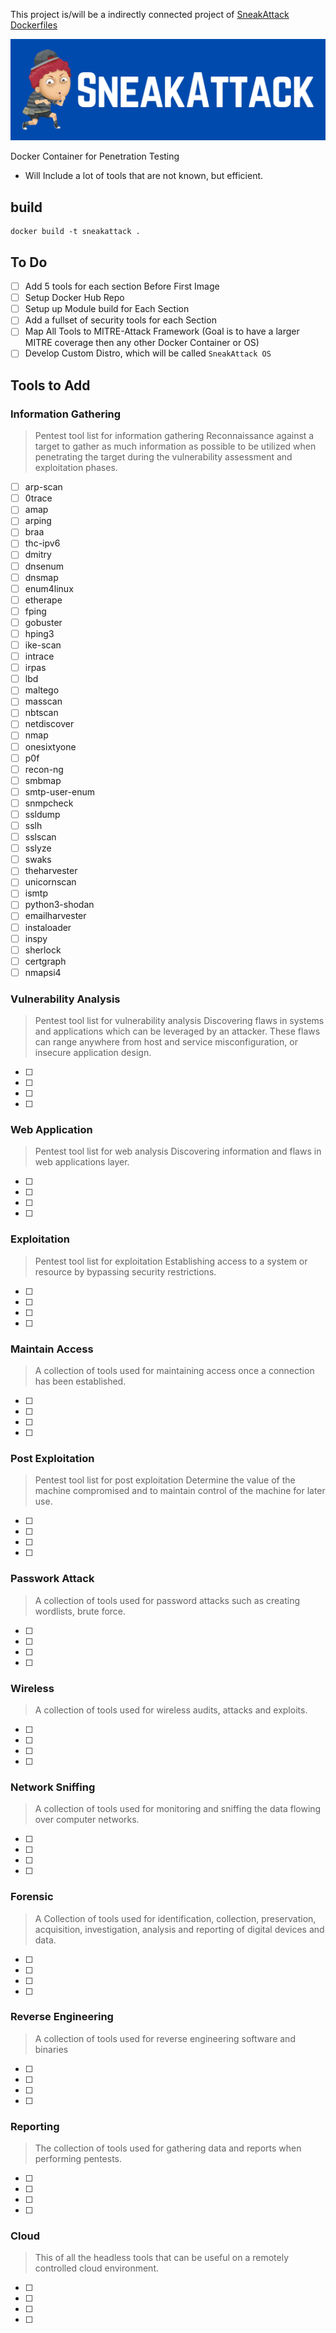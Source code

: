 This project is/will be a indirectly connected project of [SneakAttack Dockerfiles](https://github.com/SneakAttackOS/SneakAttack-Dockerfiles)

![SneakAttack](/img/SneakAttack-Banner.png)

Docker Container for Penetration Testing
 - Will Include a lot of tools that are not known, but efficient. 


## build

```
docker build -t sneakattack .
```


## To Do
- [ ] Add 5 tools for each section Before First Image
- [ ] Setup Docker Hub Repo 
- [ ] Setup up Module build for Each Section
- [ ] Add a fullset of security tools for each Section
- [ ] Map All Tools to MITRE-Attack Framework (Goal is to have a larger MITRE coverage then any other Docker Container or OS)
- [ ] Develop Custom Distro, which will be called `SneakAttack OS`

## Tools to Add

### Information Gathering
> Pentest tool list for information gathering Reconnaissance against a target to gather as much information as possible to be utilized when penetrating the target during the vulnerability assessment and exploitation phases.

- [ ] arp-scan
- [ ] 0trace
- [ ] amap
- [ ] arping
- [ ] braa
- [ ] thc-ipv6
- [ ] dmitry
- [ ] dnsenum
- [ ] dnsmap
- [ ] enum4linux
- [ ] etherape
- [ ] fping
- [ ] gobuster
- [ ] hping3
- [ ] ike-scan
- [ ] intrace
- [ ] irpas
- [ ] lbd
- [ ] maltego
- [ ] masscan
- [ ] nbtscan
- [ ] netdiscover
- [ ] nmap
- [ ] onesixtyone
- [ ] p0f
- [ ] recon-ng
- [ ] smbmap
- [ ] smtp-user-enum
- [ ] snmpcheck
- [ ] ssldump
- [ ] sslh
- [ ] sslscan
- [ ] sslyze
- [ ] swaks
- [ ] theharvester
- [ ] unicornscan
- [ ] ismtp
- [ ] python3-shodan
- [ ] emailharvester
- [ ] instaloader
- [ ] inspy
- [ ] sherlock
- [ ] certgraph
- [ ] nmapsi4

### Vulnerability Analysis
> Pentest tool list for vulnerability analysis Discovering flaws in systems and applications which can be leveraged by an attacker. These flaws can range anywhere from host and service misconfiguration, or insecure application design.

- [ ] 
- [ ] 
- [ ] 
- [ ] 


<!--
  afl,
  doona,
  thc-ipv6,
  dhcpig,
  enumiax,
  gvm,
  iaxflood,
  inviteflood,
  dsniff,
  ohrwurm,
  protos-sip,
  rtpbreak,
  rtpflood,
  rtpinsertsound,
  rtpmixsound,
  sipp,
  slowhttptest,
  spike,
  sipvicious,
  thc-ssl-dos,
  unix-privesc-check,
  voiphopper,
  yersinia,
  siparmyknife,
  sctpscan,
  cisco-ocs,
  cisco-torch,
  copy-router-config,
-->




### Web Application
> Pentest tool list for web analysis Discovering information and flaws in web applications layer.

- [ ] 
- [ ] 
- [ ] 
- [ ] 


<!--
  burpsuite,
  commix,
  davtest,
  dirb,
  dirbuster,
  gobuster,
  joomscan,
  jsql-injection,
  nikto,
  padbuster,
  skipfish,
  wfuzz,
  whatweb,
  wig,
  wpscan,
  xsser,
  zaproxy,
  wafw00f,
  parsero,
-->



### Exploitation
>  Pentest tool list for exploitation Establishing access to a system or resource by bypassing security restrictions.

- [ ] 
- [ ] 
- [ ] 
- [ ] 


<!--
  armitage,
  beef-xss,
  commix,
  thc-ipv6,
  jsql-injection,
  king-phisher,
  mdbtools,
  metasploit-framework,
  oscanner,
  pompem,
  set,
  shellnoob,
  sidguesser,
  sqlmap,
  websploit,
  unicorn-magic,
  backdoor-factory,
-->




### Maintain Access
> A collection of tools used for maintaining access once a connection has been established.

- [ ] 
- [ ] 
- [ ] 
- [ ] 


<!--
  ncat-w32,
  powercat,
  dns2tcp,
  hyperion,
  iodine,
  laudanum,
  nishang,
  proxychains,
  proxytunnel,
  ptunnel,
  pwnat,
  sbd,
  shellter,
  socat,
  sslh,
  stunnel4,
  udptunnel,
  webacoo,
  weevely,
  windows-binaries,
  webshells,
-->



### Post Exploitation
> Pentest tool list for post exploitation Determine the value of the machine compromised and to maintain control of the machine for later use.

- [ ] 
- [ ] 
- [ ] 
- [ ] 


<!--
  mimikatz,
  powersploit,
  passing-the-hash,
  wce,
  xspy,
  lynis,
  linux-exploit-suggester
-->


### Passwork Attack
> A collection of tools used for password attacks such as creating wordlists, brute force.

- [ ] 
- [ ] 
- [ ] 
- [ ] 




<!--
  brutespray,
  cewl,
  changeme,
  chntpw,
  cmospwd,
  crackle,
  crunch,
  fcrackzip,
  hashcat,
  hashid,
  hydra,
  john,
  johnny,
  pack,
  medusa,
  onesixtyone,
  ophcrack-cli,
  ophcrack,
  pdfcrack,
  pipal,
  pixiewps,
  rainbowcrack,
  rarcrack,
  rcracki-mt,
  rsmangler,
  samdump2,
  sipcrack,
  sucrack,
  thc-pptp-bruter,
  truecrack,
  twofi,
  wordlists,
  device-pharmer,
  statsprocessor,
-->

### Wireless
> A collection of tools used for wireless audits, attacks and exploits.

- [ ] 
- [ ] 
- [ ] 
- [ ] 



<!--
  aircrack-ng,
  airgeddon,
  asleap,
  bluelog,
  blueranger,
  bluesnarfer,
  btscanner,
  bluez-hcidump,
  bully,
  cowpatty,
  crackle,
  eapmd5pass,
  fern-wifi-cracker,
  hackrf,
  inspectrum,
  king-phisher,
  mdk3,
  mfcuk,
  mfoc,
  mfterm,
  libfreefare-bin,
  libnfc-bin,
  pixiewps,
  reaver,
  redfang,
  rfcat,
  rtlsdr-scanner,
  ubertooth,
  wifi-honey,
  wifite,
  yersinia,

-->



### Network Sniffing
> A collection of tools used for monitoring and sniffing the data flowing over computer networks. 

- [ ] 
- [ ] 
- [ ] 
- [ ] 

<!--
  bettercap,
  chaosreader,
  darkstat,
  dnschef,
  dsniff,
  sniffjoke,
  tcpflow,
  driftnet,
  etherape,
  ettercap-graphical,
  thc-ipv6,
  fiked,
  hamster-sidejack,
  hexinject,
  isr-evilgrade,
  mitmproxy,
  netsniff-ng,
  rebind,
  responder,
  sslsniff,
  sslsplit,
  tcpreplay,
  wifi-honey,
  wireshark,
  yersinia,
-->



### Forensic
>  A Collection of tools used for identification, collection, preservation, acquisition, investigation, analysis and reporting of digital devices and data.

- [ ] 
- [ ] 
- [ ] 
- [ ] 

<!--
  afflib-tools,
  dumpzilla,
  extundelete,
  rifiuti,
  ewf-tools,
  cabextract,
  autopsy,
  binwalk,
  sleuthkit,
  dc3dd,
  dcfldd,
  ddrescue,
  dex2jar,
  ewf-tools,
  extundelete,
  foremost,
  galleta,
  gtkhash,
  guymager,
  hashdeep,
  magicrescue,
  missidentify,
  pasco,
  pdf-parser,
  pdfid,
  pev,
  recoverjpeg,
  reglookup,
  regripper,
  rifiuti,
  rifiuti2,
  safecopy,
  scalpel,
  scrounge-ntfs,
  vinetto,
  xplico,
  inetsim,
  forensic-artifacts,
  galleta,
  gpp-decrypt,
  guymager,
  smartmontools,
  yara,

-->



### Reverse Engineering
> A collection of tools used for reverse engineering software and binaries

- [ ] 
- [ ] 
- [ ] 
- [ ] 

<!--
  clang,
  dex2jar,
  edb-debugger,
  gdb,
  javasnoop,
  rizin,
  rizin-cutter,
  smali,
-->


### Reporting
>  The collection of tools used for gathering data and reports when performing pentests.

- [ ] 
- [ ] 
- [ ] 
- [ ] 


<!--
  eyewitness,
  faraday-cli,
  faraday,
-->

### Cloud
> This of all the headless tools that can be useful on a remotely controlled cloud environment.

- [ ] 
- [ ] 
- [ ] 
- [ ] 

<!--
 nginx,
 arping,
 crunch,
 davtest,
 dc3dd,
 dhcpig,
 dirb,
 dirbuster,
 dmitry,
 dns2tcp,
 dnschef,
 dnsenum,
 dnsmap,
 dos2unix,
 eapmd5pass,
 enumiax,
 ethtool,
 fcrackzip,
 fping,
 hashcat,
 hping3,
 iaxflood,
 impacket-scripts,
 iodine,
 isr-evilgrade,
 john,
 joomscan,
 laudanum,
 links,
 lynis,
 maskprocessor,
 medusa,
 metasploit-framework,
 miredo,
 miredo-server,
 mitmproxy,
 nasm,
 nbtscan,
 ncrack,
 netdiscover,
 nikto,
 nmap,
 openssh-server,
 ophcrack-cli,
 oscanner,
 p0f,
 powersploit,
 proxychains,
 proxytunnel,
 ptunnel,
 pwnat,
 crackmapexec,
 rainbowcrack,
 reaver,
 sbd,
 set,
 sfuzz,
 siege,
 skipfish,
 smbclient,
 smbmap,
 smtp-user-enum,
 snmpcheck,
 socat,
 spiderfoot,
 sqlmap,
 ssldump,
 sslscan,
 sslsniff,
 tcpdump,
 t50,
 thc-ipv6,
 thc-ssl-dos,
 theharvester,
 traceroute,
 whois,
 truecrack,
 udptunnel,
 unix-privesc-check,
 webacoo,
 webshells,
 websploit,
 weevely,
 whatweb,
 etherwake,
 wpscan,
 xprobe,
 xsser,
 yersinia,
 beef-xss [amd64 i386],
 saidar,
 hexinject

-->

